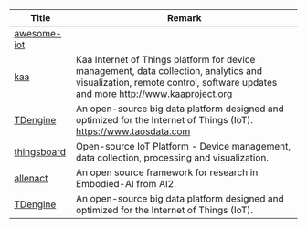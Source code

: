 | Title                             | Remark |
| --------- | ------ |
|[awesome-iot](https://github.com/HQarroum/awesome-iot)|
|[kaa](https://github.com/kaaproject/kaa)|Kaa Internet of Things platform for device management, data collection, analytics and visualization, remote control, software updates and more http://www.kaaproject.org|
|[TDengine](https://github.com/taosdata/TDengine)|An open-source big data platform designed and optimized for the Internet of Things (IoT). https://www.taosdata.com|
|[thingsboard](https://github.com/thingsboard/thingsboard)|Open-source IoT Platform - Device management, data collection, processing and visualization.|
|[allenact](https://github.com/allenai/allenact)|An open source framework for research in Embodied-AI from AI2.|
|[TDengine](https://github.com/taosdata/TDengine)|An open-source big data platform designed and optimized for the Internet of Things (IoT).|